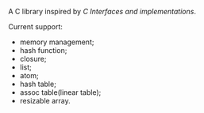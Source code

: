 A C library inspired by _C Interfaces and implementations_.

Current support:

- memory management;
- hash function;
- closure;
- list;
- atom;
- hash table;
- assoc table(linear table);
- resizable array.

